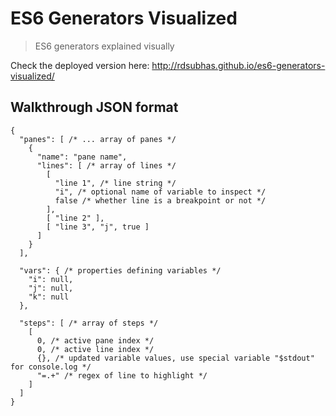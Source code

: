 # ES6 Generators Visualized

> ES6 generators explained visually

Check the deployed version here: http://rdsubhas.github.io/es6-generators-visualized/

## Walkthrough JSON format

```
{
  "panes": [ /* ... array of panes */
    {
      "name": "pane name",
      "lines": [ /* array of lines */
        [
          "line 1", /* line string */
          "i", /* optional name of variable to inspect */
          false /* whether line is a breakpoint or not */
        ],
        [ "line 2" ],
        [ "line 3", "j", true ]
      ]
    }
  ],

  "vars": { /* properties defining variables */
    "i": null,
    "j": null,
    "k": null
  },

  "steps": [ /* array of steps */
    [
      0, /* active pane index */
      0, /* active line index */
      {}, /* updated variable values, use special variable "$stdout" for console.log */
      "=.+" /* regex of line to highlight */
    ]
  ]
}
```
